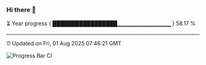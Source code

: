### Hi there 👋

⏳ Year progress { █████████████████▁▁▁▁▁▁▁▁▁▁▁▁▁ } 58.17 %

---

⏰ Updated on Fri, 01 Aug 2025 07:46:21 GMT

![Progress Bar CI](https://github.com/IshwaranRudhara/GIT-ACTION/workflows/Progress%20Bar%20CI/badge.svg)
